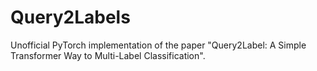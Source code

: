 # Query2Labels
 Unofficial PyTorch implementation of the paper "Query2Label: A Simple Transformer Way to Multi-Label Classification".
